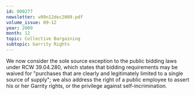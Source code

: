 ```yaml
---
id: 000277
newsletter: v09n12dec2009.pdf
volume_issue: 09-12
year: 2009
month: 12
topic: Collective Bargaining
subtopic: Garrity Rights
---
```


We now consider the sole source exception to the public bidding laws under RCW 39.04.280, which states that bidding requirements may be waived for "purchases that are clearly and legitimately limited to a single source of supply"; we also address the right of a public employee to assert his or her Garrity rights, or the privilege against self-incrimination.